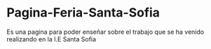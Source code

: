 # Pagina-Feria-Santa-Sofia
Es una pagina para poder enseñar sobre el trabajo que se ha venido realizando en la I.E Santa Sofia 
